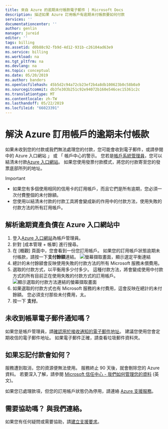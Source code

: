 ```yaml
---
title: 來自 Azure 的逾期未付帳款電子郵件 | Microsoft Docs
description: 描述如果 Azure 訂用帳戶有逾期未付帳款要如何付款
services: ''
documentationcenter: ''
author: genlin
manager: jureid
editor: ''
tags: billing
ms.assetid: d0b88c92-fb9d-4d12-931b-c26104ad63e9
ms.service: billing
ms.workload: na
ms.tgt_pltfrm: na
ms.devlang: na
ms.topic: conceptual
ms.date: 05/20/2019
ms.author: banders
ms.openlocfilehash: 45b5d2c94a72cb23ef2b4a8db100623b0c58b0a9
ms.sourcegitcommit: db3fe303b251c92e94072b160e546cec15361c2c
ms.translationtype: MT
ms.contentlocale: zh-TW
ms.lasthandoff: 05/22/2019
ms.locfileid: "66023391"
---
```

# <a name="resolve-past-due-balance-for-your-azure-subscription"></a>解決 Azure 訂用帳戶的逾期未付帳款

如果未收到您的付款或我們無法處理您的付款，您可能會收到電子郵件，或請參閱中的 Azure 入口網站 」 或 「 帳戶中心的警示。
您若是[帳戶系統管理員](billing-subscription-transfer.md#whoisaa)，您可以結清未付款[Azure 入口網站](https://portal.azure.com)。 如果您使用發票付款模式，將您的付款寄至您的發票底部所列的地址。

> [!IMPORTANT]
> * 如果您有多個使用相同的信用卡的訂用帳戶，而且它們是所有逾期，您必須一次付費整個的未付餘額。
> * 您使用以結清未付款的付款工具將會變成新的作用中的付款方法，使用失敗的付款方法的所有訂用帳戶。

## <a name="resolve-past-due-balance-in-the-azure-portal"></a>解析逾期資產負債在 Azure 入口網站中

1. 登入[Azure 入口網站](https://portal.azure.com)為帳戶管理員。
1. 針對 [成本管理 + 帳單] 進行搜尋。
1. 在 [概觀] 頁面中，您會看到一份您訂用帳戶。 如果您的訂用帳戶狀態逾期未付帳款，請按一下**支付餘額**連結。
    ![螢幕擷取畫面，顯示選定平衡連結](./media/billing-azure-subscription-past-due-balance/settle-balance-entry-point.png)
1. 總計的未付餘額會反映使用失敗的付款方法的所有 Microsoft 服務未償費用。
1. 選取的付款方式，以平衡用多少付多少。 這種付款方法，將會變成使用中付款方式的所有目前正在使用失敗的付款方式的訂用帳戶。
    ![顯示選取的付款方法連結的螢幕擷取畫面](./media/billing-azure-subscription-past-due-balance/settle-balance-screen.png)
1. 如果選取的付款方式也有 Microsoft 服務的未付費用，這會反映在總計的未付餘額。 您必須支付那些未付費用，太。
1. 按一下 **支付**。

## <a name="not-getting-billing-email-notifications"></a>未收到帳單電子郵件通知嗎？

如果您是帳戶管理員，請[確認用於接收通知的電子郵件地址](billing-how-to-change-azure-account-profile.md)。 建議您使用您會定期收信的電子郵件地址。 如果電子郵件正確，請查看垃圾郵件資料夾。

## <a name="if-i-forget-to-pay-what-happens"></a>如果忘記付款會如何？

服務遭到取消，您的資源便無法使用。 服務終止 90 天後，就會刪除您的 Azure 資料。 若要深入了解，請參閱 [Microsoft 信任中心 - 我們如何管理您的資料](https://go.microsoft.com/fwLink/p/?LinkID=822930&clcid=0x409) \(英文\)。

如果您已處理款項，但您的訂用帳戶狀態仍為停用，請連絡 [Azure 支援服務](https://portal.azure.com/#blade/Microsoft_Azure_Support/HelpAndSupportBlade)。

## <a name="need-help-contact-us"></a>需要協助嗎？ 與我們連絡。

如果您有任何疑問或需要協助，請[建立支援要求](https://go.microsoft.com/fwlink/?linkid=2083458)。
